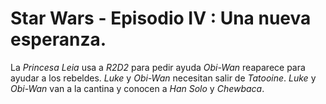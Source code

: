 # Star Wars - Episodio IV : Una nueva esperanza.

La *Princesa Leia* usa a *R2D2* para pedir ayuda
*Obi-Wan* reaparece para ayudar a los rebeldes.
*Luke* y *Obi-Wan* necesitan salir de *Tatooine*.
*Luke* y *Obi-Wan* van a la cantina y conocen a *Han Solo* y *Chewbaca*.
